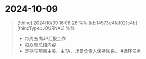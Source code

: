 
# 2024-10-09
> [!thino] 2024/10/09 16:08:26 %% [id::14573e4fa1021e4b] [thinoType::JOURNAL] %%
> - 每周五向JP汇报工作
> - 每双周总结内容
> - 定期与项目主美、主TA、场景负责人保持联系。
> #循环任务
